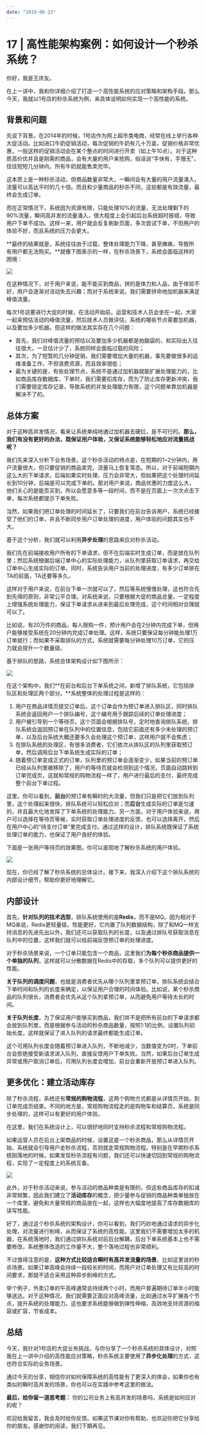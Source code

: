 ```yaml
---
date: "2019-06-23"
---  
```

      
# 17 | 高性能架构案例：如何设计一个秒杀系统？
你好，我是王庆友。

在上一讲中，我和你详细介绍了打造一个高性能系统的应对策略和架构手段。那么今天，我就以1号店的秒杀系统为例，来具体说明如何实现一个高性能的系统。

## 背景和问题

先说下背景。在2014年的时候，1号店作为网上超市类电商，经常在线上举行各种大促活动。比如进口牛奶促销活动，每次促销的牛奶有几十万盒，促销价格非常优惠，一般这样的促销活动会在某个整点的时间进行开卖（如上午10点）。对于这种质高价优并且是刚需的商品，会有大量的用户来抢购，俗话说“手快有，手慢无”，往往短短几分钟内，所有牛奶就能售卖完毕。

这本质上是一种秒杀活动，但商品数量非常大，一瞬间会有大量的用户流量涌入，流量可以高达平时的几十倍。而且和少量商品的秒杀不同，这些都是有效流量，最终会生成订单。

而在正常情况下，系统因为资源有限，只能处理10\%的流量，无法处理剩下的90\%流量，瞬间高并发的流量涌入，很大程度上会引起后台系统超时报错，导致用户下单不成功。这样一来，用户就会反复刷新页面，多次尝试下单，不但用户的体验不好，而且系统的压力会更大。

**最终的结果就是，系统往往由于过载，整体处理能力下降，甚至瘫痪，导致所有用户都无法购买。**就像下图表示的一样，在秒杀场景下，系统会面临这样的困境：

<!-- [[[read_end]]] -->

![](./httpsstatic001geekbangorgresourceimagee931e933d73f5e41c6ef89080cf56be90031.jpg)

在这种情况下，对于用户来说，能不能买到商品，拼的是体力和人品，由于体验不好，用户会逐渐对活动失去兴趣；而对于系统来说，我们需要拼命地加机器来满足峰值流量。

每次1号店要进行大促的时候，在活动开始前，运营和技术人员会坐在一起，大家一起来预估活动的峰值流量，然后技术人员做评估，系统的哪些节点需要加机器，以及要加多少机器。但这样的做法其实存在几个问题：

* 首先，我们对峰值流量的预估以及要加多少机器都是拍脑袋的，和实际出入往往很大，一旦估计少了，系统同样会面临过载的风险；
* 其次，为了短暂的几分钟促销，我们需要增加大量的机器，事先要做很多的运维准备工作，不但浪费资源，而且效率很低；
* 最为关键的是，有些处理节点，系统不是通过加机器就能扩展处理能力的，比如商品库存数据库，下单时，我们需要扣库存，而为了防止库存更新冲突，我们需要锁定库存记录，导致系统的并发处理能力有限，这个问题单靠加机器是解决不了的。

## 总体方案

对于这种高并发情况，看来让系统单纯地通过加机器去硬扛，是不可行的。**那么，我们有没有更好的办法，既保证用户体验，又保证系统能够轻松地应对流量挑战呢？**

我们先来深入分析下业务场景。这个秒杀活动的特点是，在短期的1\~2分钟内，用户流量很大，但只要促销的商品卖完，流量马上恢复常态。所以，对于前端短期内这么大的下单请求，后端如果实时处理，压力会非常大，但如果把这个处理时间延长到10分钟，后端是可以完成下单的。那对用户来说，商品优惠的力度这么大，他们关心的是能否买到，所以会愿意多等一段时间，而不是在页面上一次次点击下单，每次系统都提示下单失败。

当然，如果我们把订单处理的时间延长了，只要我们在前台告诉用户，系统已经接受了他们的订单，并且不断同步用户订单处理的进度，用户体验的问题其实也不大。

基于这个分析，我们就可以利用**异步处理**的思路来应对秒杀活动。

我们先在前端接收用户所有的下单请求，但不在后端实时生成订单，而是放在队列里；然后系统根据后端订单中心的实际处理能力，从队列里获取订单请求，再交给订单中心生成实际的订单。同时，系统告诉用户当前的处理进度，有多少订单排在TA的前面，TA还要等多久。

这样对于用户来说，在前台下单一次就可以了，然后等系统慢慢处理，这也符合先到先得的原则，非常公平合理。对系统来说，只要根据大促的商品总量，一定程度上增强系统处理能力，保证下单请求从进来到最后处理完成，这个时间相对合理就可以了。

比如说，有20万件的商品，每人限购一件，预计用户会在2分钟内完成下单，但用户能够接受系统在20分钟内完成订单处理。这样，系统只要保证每分钟能处理1万订单就行；而如果不采取排队的方式，系统就需要每分钟处理10万订单，它的压力就会提升一个数量级。

基于排队的思路，系统总体架构设计如下图所示：

![](./httpsstatic001geekbangorgresourceimage6a7f6a809c9da997868271c2b493cb4f397f.jpg)

在这个架构中，我们**在前台和后台下单系统之间，新增了排队系统，它包括排队区和处理区两个部分。**系统整体的处理过程是这样的：

1.  用户在商品详情页提交订单后，这个订单会作为预订单进入排队区，同时排队系统会返回用户一个排队编号，这个编号用于跟踪后续的订单处理进度；
2.  用户被引导到一个等待页，这个页面会根据排队号，定时地查询排队系统，排队系统会返回预订单在队列中的位置信息，包括它前面还有多少未处理的预订单，以及后台系统大概还要多久会处理这个预订单，这样用户就不会焦虑；
3.  在排队系统的处理区，有很多消费者，它们依次从排队区的队列里获取预订单，然后调用后台下单系统生成实际的订单；
4.  随着预订单变成正式的订单，队列里的预订单会逐渐变少，如果当前的预订单已经从队列里被移除了，用户的等待页就会检测到这个情况，页面自动跳转到订单完成页，这就和常规的购物流程一样了，用户进行最后的支付，最终完成整个前台下单过程。

这里，你可以看到，**前台**的预订单有瞬时的大流量，但我们只是把它们放到队列里，这个处理起来很快，排队系统可以轻松应对；而**后台**生成实际的订单是匀速的，并且最大化地发挥了下单系统的处理能力。另一方面，对于用户体验来说，用户可以选择在等待页等候，实时获取订单处理进度的反馈，也可以选择离开，然后在用户中心的“待支付订单”里完成支付。通过这样的设计，排队系统既保证了系统处理订单的能力，也保证了用户良好的体验。

下面是一张用户等待页的效果图，你可以直观地了解秒杀系统的用户体验。

![](./httpsstatic001geekbangorgresourceimagec830c8e4840b1e3064ecf84b6c77d38b9630.jpg)

现在，你已经了解了秒杀系统的总体设计。接下来，我深入介绍下这个排队系统的内部设计细节，帮助你更好地理解它。

## 内部设计

首先，**针对队列的技术选型**，排队系统使用的是**Redis**，而不是MQ。因为相对于MQ来说，Redis更轻量级，性能更好，它内置了队列数据结构，除了和MQ一样支持消息的先进先出以外，我们还可以获取队列的长度，以及通过排队号获取消息在队列中的位置，这样我们就可以给前端反馈预订单的处理进度。

对于秒杀场景来说，一个订单只能包含一个商品，这里我们**为每个秒杀商品提供一个单独的队列**，这样就可以分散数据在Redis中的存取，多个队列可以提供更好的性能。

**关于队列的调度问题**，也就是消费者优先从哪个队列里拿预订单，排队系统会结合下单时间和队列的长度来确定，以保证用户合理的时间体验。比如说，某个秒杀商品的队列很长，消费者会优先从这个队列拿预订单，从而避免用户等待太长的时间。

**关于队列长度**，为了保证用户能够买到商品，我们并不是把所有前台的下单请求都会放到队列里，而是根据参与活动的秒杀商品数量，按照1:1的比例，设置队列初始长度，这样就保证了进入队列的请求最终都能生成订单。

这个可用队列长度会随着预订单进入队列，不断地减少，当数值变为0时，下单前台会拒绝接受新请求进入队列，直接反馈用户下单失败。当然，如果后台订单生成异常或用户取消订单后，可用队列长度会增加，前台会重新开放预订单进入队列。

## 更多优化：建立活动库存

除了秒杀流程，系统还有**常规的购物流程**，这两个购物方式都是从详情页开始，到订单完成页结束。不同的地方是，常规购物流程走的是购物车和结算页，系统是同步处理的，这样可以有更好的用户体验。

在这里，我们在系统设计上，可以很好地同时支持秒杀流程和常规购物流程。

如果运营人员在后台上架商品的时候，设置这是一个秒杀商品，那么从详情页开始，系统就会引导用户走秒杀流程，否则就走常规购物流程。特别是在早期秒杀系统刚落地的时候，如果发现秒杀流程有问题，我们还可以快速切回到常规的购物流程，实现了一定程度上的系统互备。

![](./httpsstatic001geekbangorgresourceimage747574d1a5c896d5f21f42c202f4f3d3bc75.jpg)

此外，对于秒杀活动来说，参与活动的商品种类是有限的，但这些商品库存的扣减非常频繁，因此我们建立了**活动库存**的概念，把少量参与促销的商品种类单独放在一个库里，避免和大量常规的商品放在一起，这样也大幅度地提高了库存数据库的读写性能。

好了，通过这个秒杀系统的架构设计，你可以看到，我们巧妙地通过请求的异步化处理，对流量进行削峰，从而保证了系统的高性能。这里我们不需要增加太多的机器，在系统落地时，我们通过排队系统对前后台解耦，后台下单系统基本上也不需要修改，系统整体改造的工作量不大，整个落地过程也非常顺利。

不过值得注意的是，**这种方式比较适合瞬时有高并发流量的场景**，比如这里说的秒杀场景。如果订单高峰会持续一段较长的时间，而用户对订单处理又有比较高的时间要求，那就不适合采用这种异步削峰的方式。

举个例子，外卖订单的午高峰通常会持续两个小时，而用户普遍期待订单半小时能够送达。对于这种情况，我们就需要正面应对高峰流量，比如通过水平扩展各个节点，提升系统的处理能力。这也要求系统能够做到弹性伸缩，高效地支持资源的缩容或扩容，节省成本。

## 总结

今天，我针对1号店的大促业务挑战，与你分享了一个秒杀系统的具体设计，对照我在上一讲中介绍的高性能应对策略，秒杀系统主要使用了**异步化处理**的方式，这也符合实际的业务场景。

通过今天的分享，相信你对如何保障系统的高性能有了更深入的体会，如果你也有类似的瞬时高并发的场景，你也可以在实践中参考这里的做法。

**最后，给你留一道思考题：** 你的公司业务上有高并发的场景吗，系统是如何应对的呢？

欢迎给我留言，我会及时给你反馈。如果这节课对你有帮助，也欢迎你把它分享给你的朋友。感谢你的阅读，我们下期再见。
